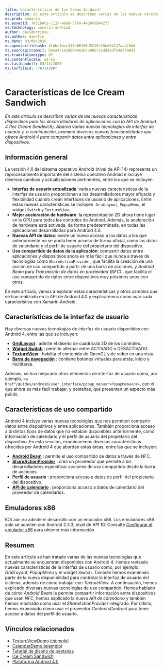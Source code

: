 ```yaml
---
title: Características de Ice Cream Sandwich
description: En este artículo se describen varias de las nuevas características disponibles para los desarrolladores de aplicaciones con la API de Android 4 (Ice Cream Sandwich). Abarca varias nuevas tecnologías de interfaz de usuario y, a continuación, examina diversas nuevas funcionalidades que ofrece Android 4 para compartir datos entre aplicaciones y entre dispositivos.
ms.prod: xamarin
ms.assetid: 78E18A62-C12F-A699-37FA-44B9F6B44273
ms.technology: xamarin-android
author: davidortinau
ms.author: daortin
ms.date: 03/09/2018
ms.openlocfilehash: 4fbbe1bec317e66166d5218ef0ed54247aa4f6dd
ms.sourcegitcommit: b0ea451e18504e6267b896732dd26df64ddfa843
ms.translationtype: HT
ms.contentlocale: es-ES
ms.lasthandoff: 04/13/2020
ms.locfileid: "76724380"
---
```

# <a name="ice-cream-sandwich-features"></a>Características de Ice Cream Sandwich

_En este artículo se describen varias de las nuevas características disponibles para los desarrolladores de aplicaciones con la API de Android 4 (Ice Cream Sandwich). Abarca varias nuevas tecnologías de interfaz de usuario y, a continuación, examina diversas nuevas funcionalidades que ofrece Android 4 para compartir datos entre aplicaciones y entre dispositivos._

## <a name="overview"></a>Información general

La versión 4.0 del sistema operativo Android (nivel de API 14) representa un reprocesamiento importante del sistema operativo Android e incluye diversos cambios y actualizaciones pertinentes, entre los que se incluyen:

- **Interfaz de usuario actualizada**: varias nuevas características de la interfaz de usuario proporcionan a los desarrolladores mayor eficacia y flexibilidad cuando crean interfaces de usuario de aplicaciones. Entre estas nuevas características se incluyen: `GridLayout`, `PopupMenu`, el widget `Switch` y `TextureView`.
- **Mejor aceleración de hardware**: la representación 2D ahora tiene lugar en la GPU para todos los controles de Android. Además, la aceleración de hardware está activada, de forma predeterminada, en todas las aplicaciones desarrolladas para Android 4.0.
- **Nuevas API de datos**: existe un nuevo acceso a los datos a los que anteriormente no se podía tener acceso de forma oficial, como los datos de calendario y el perfil de usuario del propietario del dispositivo.
- **Uso compartido de datos de la aplicación**: compartir datos entre aplicaciones y dispositivos ahora es más fácil que nunca a través de tecnologías como `ShareActionProvider`, que facilita la creación de una acción de uso compartido a partir de una barra de acciones, y *Android Beam* para *Transmisión de datos en proximidad (NFC)* , que facilita el uso compartido de datos entre dispositivos muy próximos unos con otros.

En este artículo, vamos a explorar estas características y otros cambios que se han realizado en la API de Android 4.0 y explicaremos cómo usar cada característica con Xamarin.Android.

## <a name="user-interface-features"></a>Características de la interfaz de usuario

Hay diversas nuevas tecnologías de interfaz de usuario disponibles con Android 4, entre las que se incluyen:

- **[GridLayout](~/android/user-interface/layouts/grid-layout.md)** : admite el diseño de cuadrícula 2D de los controles.
- **[Widget Switch](~/android/user-interface/controls/switch.md)** : permite alternar entre ACTIVADO o DESACTIVADO.
- **[TextureView](~/android/user-interface/controls/texture-view.md)** : habilita el contenido de OpenGL y de vídeo en una vista.
- **[Barra de navegación](~/android/user-interface/controls/navigation-bar.md)** : contiene botones virtuales para atrás, inicio y multitarea.

Además, se han mejorado otros elementos de interfaz de usuario como, por ejemplo, `<a href"/guides/android/user_interface/popup_menus">PopupMenu</a>`, con el que ahora es más fácil trabajar, y pestañas, que presentan un aspecto más pulido.

## <a name="sharing-features"></a>Características de uso compartido

Android 4 incluye varias nuevas tecnologías que nos permiten compartir datos entre dispositivos y entre aplicaciones. También proporciona acceso a distintos tipos de datos que no estaban disponibles anteriormente, como información de calendario y el perfil de usuario del propietario del dispositivo. En esta sección, examinaremos diversas características ofrecidas por Android 4 que abordan estas áreas, entre las que se incluyen:

- **[Android Beam](~/android/platform/android-beam.md)** : permite el uso compartido de datos a través de NFC.
- **[ShareActionProvider](~/android/user-interface/controls/action-bar.md)** : crea un proveedor que permite a los desarrolladores especificar acciones de uso compartido desde la barra de acciones.
- **[Perfil de usuario](~/android/user-interface/user-profile.md)** : proporciona acceso a datos de perfil del propietario del dispositivo.
- **[API de calendario](~/android/user-interface/controls/calendar.md)** : proporciona acceso a datos de calendario del proveedor de calendarios.

## <a name="x86-emulators"></a>Emuladores x86

ICS aún no admite el desarrollo con un emulador x86. Los emuladores x86 solo se admiten con Android 2.3.3, nivel de API 10. Consulte [Configurar el emulador x86](~/android/get-started/installation/android-emulator/index.md) para obtener más información.

## <a name="summary"></a>Resumen

En este artículo se han tratado varias de las nuevas tecnologías que actualmente se encuentran disponibles con Android 4. Hemos revisado nuevas características de la interfaz de usuario como, por ejemplo, *GridLayout*, *PopupMenu* y el widget *Switch*. También hemos examinado parte de la nueva disponibilidad para controlar la interfaz de usuario del sistema, además de cómo trabajar con *TextureView*. A continuación, hemos explicado diversas nuevas tecnologías de uso compartido. Hemos hablado de cómo *Android Beam* le permite compartir información entre dispositivos que usan *NFC*, hemos explicado la nueva *API de calendario* y también hemos mostrado cómo usar el *ShareActionProvider* integrado.
Por último, hemos examinado cómo usar el proveedor *ContactsContract* para tener acceso a datos del perfil de usuario.

## <a name="related-links"></a>Vínculos relacionados

- [TextureViewDemo (ejemplo)](https://docs.microsoft.com/samples/xamarin/monodroid-samples/textureviewdemo)
- [CalendarDemo (ejemplo)](https://docs.microsoft.com/samples/xamarin/monodroid-samples/calendardemo)
- [Tutorial de diseño de pestañas](~/android/user-interface/layouts/tab-layout/index.md)
- [Ice Cream Sandwich](https://developer.android.com/about/versions/android-4.0-highlights.html)
- [Plataforma Android 4.0](https://developer.android.com/about/versions/android-4.0.html)
